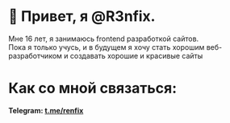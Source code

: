 # 👋 Привет, я @R3nfix. 
Мне 16 лет, я занимаюсь frontend разработкой сайтов. <br>
Пока я только учусь, и в будущем я хочу стать хорошим веб-разработчиком и создавать хорошие и красивые сайты

# Как со мной связаться:
<b>Telegram:<b> <a href="t.me/renfix">t.me/renfix</a>
